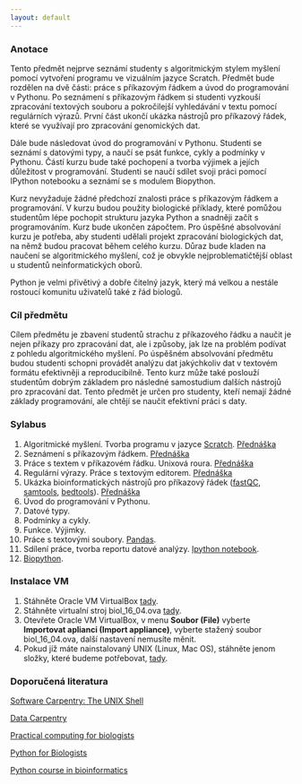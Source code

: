 ```yaml
---
layout: default
---
```

### Anotace

Tento předmět nejprve seznámí studenty s algoritmickým stylem myšlení pomocí vytvoření programu ve vizuálním jazyce Scratch. Předmět bude rozdělen na dvě části: práce s příkazovým řádkem a úvod do  programování v Pythonu. Po seznámení s příkazovým řádkem si studenti vyzkouší zpracování textových souboru a pokročilejší vyhledávání v textu pomocí regulárních výrazů.  První část ukončí ukázka nástrojů pro příkazový řádek, které se využívají pro zpracování genomických dat. 

Dále bude následovat úvod do programování v Pythonu. Studenti se seznámí s datovými typy, a naučí se psát funkce, cykly a podmínky v Pythonu. Částí kurzu bude také pochopení a tvorba výjimek a jejích důležitost v programování. Studenti se naučí sdílet svoji práci pomocí IPython notebooku a seznámí se s modulem Biopython.

Kurz nevyžaduje žádné předchozí znalosti práce s příkazovým řádkem a programování. V kurzu budou použity biologické příklady, které pomůžou studentům lépe pochopit strukturu jazyka Python a snadněji začít s programováním. Kurz bude ukončen zápočtem. Pro úspěšné absolvování kurzu je potřeba, aby studenti udělali projekt zpracování biologických dat, na němž budou pracovat během celého kurzu. Důraz bude kladen na naučení se algoritmického myšlení, což je obvykle nejproblematičtější oblast u studentů neinformatických oborů. 

Python je velmi přivětivý a dobře čitelný jazyk, který má velkou a nestále rostoucí komunitu uživatelů také z řád biologů.

### Cíl předmětu

Cílem předmětu je zbavení studentů strachu z příkazového řádku a naučit je nejen příkazy pro zpracování dat, ale i způsoby, jak lze na problém podívat z pohledu algoritmického myšlení. Po úspěšném absolvování předmětu budou studenti schopni provádět analýzu dat jakýchkoliv dat v textovém formátu efektivněji a reproducibilně. Tento kurz může také poslouží studentům dobrým základem pro následné samostudium dalších nástrojů pro zpracování dat. Tento předmět je určen pro studenty, kteří nemají žádné základy programování, ale chtějí se naučit efektivní práci s daty.

### Sylabus
1. Algoritmické myšlení. Tvorba programu v jazyce [Scratch](https://scratch.mit.edu/). <a href="https://docs.google.com/presentation/d/1wTbMsSLcAR-PMlyCPSV7bTxm_JIbaf3ES4ZEBmHo0VM/edit?usp=sharing" class="presentation">Přednáška</a>
2. Seznámení s příkazovým řádkem. <a href="https://docs.google.com/presentation/d/1QSjm9QY1Ya9Tn7hMx5e836ly8soJtcBdUFmBKd2K69o/edit?usp=sharing" class="presentation">Přednáška</a>
3. Práce s textem v příkazovém řádku. Unixová roura. <a href="https://docs.google.com/presentation/d/1tFO22uSMCtcFkznsGPmpgUkQLuqHy6r90q_xSM0KNBs/edit?usp=sharing" class="presentation">Přednáška</a>
4. Regulární výrazy. Práce s textovým editorem. <a href="https://docs.google.com/presentation/d/19-MIFJypNXcyhdMuQbZVwiZYFUwzOy8fc5Rkd5fYngQ/edit?usp=sharing" class="presentation">Přednáška</a>
5. Ukázka bioinformatických nástrojů pro příkazový řádek ([fastQC](http://www.bioinformatics.babraham.ac.uk/projects/fastqc/), [samtools](http://www.htslib.org/doc/samtools.html), [bedtools](http://bedtools.readthedocs.io/en/latest/)). <a href="https://docs.google.com/presentation/d/1nTr1dV-1lhgJLJVUABWMAyPM6OlfCv2ymwEI6UT56qo/edit?usp=sharing" class="presentation">Přednáška</a>
6. Úvod do programování v Pythonu.
7. Datové typy. 
8. Podmínky a cykly.
9. Funkce. Výjimky.
10. Práce s textovými soubory. [Pandas](http://pandas.pydata.org/).
11. Sdílení práce, tvorba reportu datové analýzy. [Ipython notebook](http://jupyter.org/).
12. [Biopython](http://biopython.org/DIST/docs/tutorial/Tutorial.html).

### Instalace VM

1. Stáhněte Oracle VM VirtualBox [tady](https://www.virtualbox.org/wiki/Downloads).
2. Stáhněte virtualní stroj biol_16_04.ova [tady](https://www.dropbox.com/s/l340qwiuvznuixq/biol_16_04.ova?dl=0).
3. Otevřete Oracle VM VirtualBox, v menu **Soubor (File)** vyberte **Importovat aplianci (Import appliance)**, vyberte stažený soubor biol_16_04.ova, další nastavení nemusíte měnit.
4. Pokud jíž máte nainstalovaný UNIX (Linux, Mac OS), stáhněte jenom složky, které budeme potřebovat, [tady](https://www.dropbox.com/s/1hpf1cj5wp3vq8w/python_bio.zip?dl=0).

### Doporučená literatura

[Software Carpentry: The UNIX Shell](http://swcarpentry.github.io/shell-novice/)

[Data Carpentry](http://www.datacarpentry.org/lessons/)

[Practical computing for biologists](http://practicalcomputing.org/)

[Python for Biologists](http://pythonforbiologists.com)

[Python course in bioinformatics](http://users.ugent.be/~vstorme/files/PYTHON/PythonBioinformatics.pdf)

[comment]: # (<a href="https://docs.google.com/presentation/d/1tFO22uSMCtcFkznsGPmpgUkQLuqHy6r90q_xSM0KNBs/edit?usp=sharing" class="presentation">Přednáška</a>)
